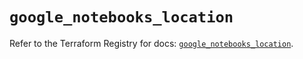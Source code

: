 # `google_notebooks_location`

Refer to the Terraform Registry for docs: [`google_notebooks_location`](https://registry.terraform.io/providers/hashicorp/google-beta/6.7.0/docs/resources/google_notebooks_location).
